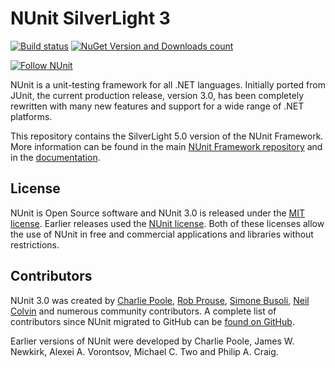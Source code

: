 # NUnit SilverLight 3 #

[![Build status](https://ci.appveyor.com/api/projects/status/cw74xvoi9kfjmip2/branch/master?svg=true)](https://ci.appveyor.com/project/CharliePoole/nunit-silverlight/branch/master) [![NuGet Version and Downloads count](https://buildstats.info/nuget/NUnit.SL50)](https://www.nuget.org/packages/NUnit.SL50)

[![Follow NUnit](https://img.shields.io/twitter/follow/nunit.svg?style=social)](https://twitter.com/nunit)

NUnit is a unit-testing framework for all .NET languages. Initially ported from JUnit, the current production release, version 3.0, has been completely rewritten with many new features and support for a wide range of .NET platforms.

This repository contains the SilverLight 5.0 version of the NUnit Framework. More information can be found in the main [NUnit Framework repository](https://github.com/nunit/nunit) and in the [documentation](https://github.com/nunit/docs/wiki).

## License ##

NUnit is Open Source software and NUnit 3.0 is released under the [MIT license](http://www.nunit.org/nuget/nunit3-license.txt). Earlier releases used the [NUnit license](http://www.nunit.org/nuget/license.html). Both of these licenses allow the use of NUnit in free and commercial applications and libraries without restrictions.

## Contributors ##

NUnit 3.0 was created by [Charlie Poole](https://github.com/CharliePoole), [Rob Prouse](https://github.com/rprouse), [Simone Busoli](https://github.com/simoneb), [Neil Colvin](https://github.con/oznetmaster) and numerous community contributors. A complete list of contributors since NUnit migrated to GitHub can be [found on GitHub](https://github.com/nunit/nunit/graphs/contributors).

Earlier versions of NUnit were developed by Charlie Poole, James W. Newkirk, Alexei A. Vorontsov, Michael C. Two and Philip A. Craig.

